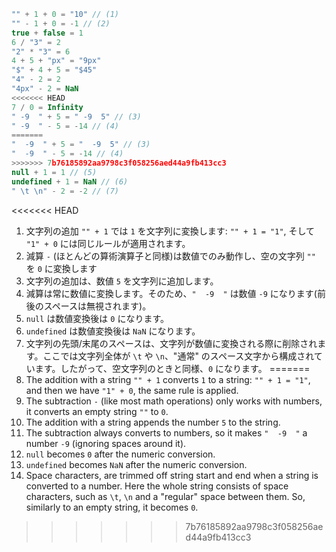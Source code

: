 
```js no-beautify
"" + 1 + 0 = "10" // (1)
"" - 1 + 0 = -1 // (2)
true + false = 1
6 / "3" = 2
"2" * "3" = 6
4 + 5 + "px" = "9px"
"$" + 4 + 5 = "$45"
"4" - 2 = 2
"4px" - 2 = NaN
<<<<<<< HEAD
7 / 0 = Infinity
" -9  " + 5 = " -9  5" // (3)
" -9  " - 5 = -14 // (4)
=======
"  -9  " + 5 = "  -9  5" // (3)
"  -9  " - 5 = -14 // (4)
>>>>>>> 7b76185892aa9798c3f058256aed44a9fb413cc3
null + 1 = 1 // (5)
undefined + 1 = NaN // (6)
" \t \n" - 2 = -2 // (7)
```

<<<<<<< HEAD
1. 文字列の追加 `"" + 1` では `1` を文字列に変換します: `"" + 1 = "1"`, そして `"1" + 0` には同じルールが適用されます。
2. 減算 `-` (ほとんどの算術演算子と同様)は数値でのみ動作し、空の文字列 `""` を `0` に変換します
3. 文字列の追加は、数値 `5` を文字列に追加します。
4. 減算は常に数値に変換します。そのため、`"  -9  "` は数値 `-9` になります(前後のスペースは無視されます)。
5. `null` は数値変換後は `0` になります。
6. `undefined` は数値変換後は `NaN` になります。
7. 文字列の先頭/末尾のスペースは、文字列が数値に変換される際に削除されます。ここでは文字列全体が `\t` や `\n`、"通常" のスペース文字から構成されています。したがって、空文字列のときと同様、`0` になります。
=======
1. The addition with a string `"" + 1` converts `1` to a string: `"" + 1 = "1"`, and then we have `"1" + 0`, the same rule is applied.
2. The subtraction `-` (like most math operations) only works with numbers, it converts an empty string `""` to `0`.
3. The addition with a string appends the number `5` to the string.
4. The subtraction always converts to numbers, so it makes `"  -9  "` a number `-9` (ignoring spaces around it).
5. `null` becomes `0` after the numeric conversion.
6. `undefined` becomes `NaN` after the numeric conversion.
7. Space characters, are trimmed off string start and end when a string is converted to a number. Here the whole string consists of space characters, such as `\t`, `\n` and a "regular" space between them. So, similarly to an empty string, it becomes `0`.
>>>>>>> 7b76185892aa9798c3f058256aed44a9fb413cc3
